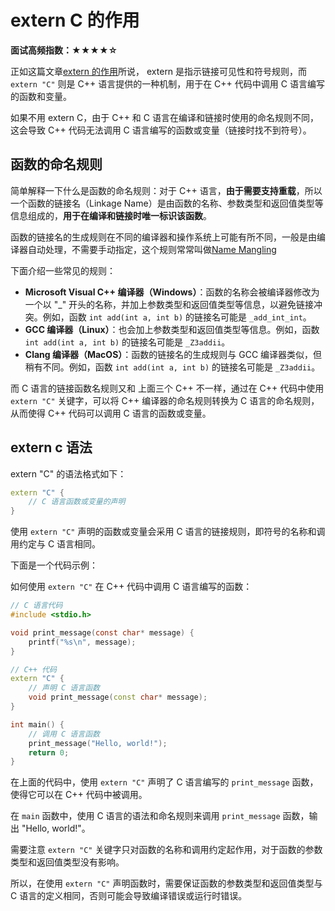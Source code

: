 # extern C 的作用

**面试高频指数：★★★★☆**

正如这篇文章[extern 的作用](https://csguide.cn/cpp/basics/extern.html)所说， extern 是指示链接可见性和符号规则，而 `extern "C"` 则是 C++ 语言提供的一种机制，用于在 C++ 代码中调用 C 语言编写的函数和变量。

如果不用 extern C，由于 C++ 和 C 语言在编译和链接时使用的命名规则不同，这会导致 C++ 代码无法调用 C 语言编写的函数或变量（链接时找不到符号）。

## 函数的命名规则
简单解释一下什么是函数的命名规则：对于 C++ 语言，**由于需要支持重载**，所以一个函数的链接名（Linkage Name）是由函数的名称、参数类型和返回值类型等信息组成的，**用于在编译和链接时唯一标识该函数**。

函数的链接名的生成规则在不同的编译器和操作系统上可能有所不同，一般是由编译器自动处理，不需要手动指定，这个规则常常叫做[Name Mangling](https://en.wikipedia.org/wiki/Name_mangling)

下面介绍一些常见的规则：

- **Microsoft Visual C++ 编译器（Windows）**：函数的名称会被编译器修改为一个以 "_" 开头的名称，并加上参数类型和返回值类型等信息，以避免链接冲突。例如，函数 `int add(int a, int b)` 的链接名可能是 `_add_int_int`。
- **GCC 编译器（Linux）**：也会加上参数类型和返回值类型等信息。例如，函数 `int add(int a, int b)` 的链接名可能是 `_Z3addii`。
- **Clang 编译器（MacOS）**：函数的链接名的生成规则与 GCC 编译器类似，但稍有不同。例如，函数 `int add(int a, int b)` 的链接名可能是 `_Z3addii`。

而 C 语言的链接函数名规则又和 上面三个 C++ 不一样，通过在 C++ 代码中使用 `extern "C"` 关键字，可以将 C++ 编译器的命名规则转换为 C 语言的命名规则，从而使得 C++ 代码可以调用 C 语言的函数或变量。

## extern c 语法

extern "C" 的语法格式如下：

```cpp
extern "C" {
    // C 语言函数或变量的声明
}

```

使用 `extern "C"` 声明的函数或变量会采用 C 语言的链接规则，即符号的名称和调用约定与 C 语言相同。

下面是一个代码示例：

如何使用 `extern "C"` 在 C++ 代码中调用 C 语言编写的函数：

```c
// C 语言代码
#include <stdio.h>

void print_message(const char* message) {
    printf("%s\n", message);
}

```

```cpp
// C++ 代码
extern "C" {
    // 声明 C 语言函数
    void print_message(const char* message);
}

int main() {
    // 调用 C 语言函数
    print_message("Hello, world!");
    return 0;
}
```

在上面的代码中，使用 `extern "C"` 声明了 C 语言编写的 `print_message` 函数，使得它可以在 C++ 代码中被调用。

在 `main` 函数中，使用 C 语言的语法和命名规则来调用 `print_message` 函数，输出 "Hello, world!"。

需要注意 `extern "C"` 关键字只对函数的名称和调用约定起作用，对于函数的参数类型和返回值类型没有影响。

所以，在使用 `extern "C"` 声明函数时，需要保证函数的参数类型和返回值类型与 C 语言的定义相同，否则可能会导致编译错误或运行时错误。